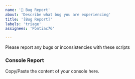 ```yaml
---
name: '🐞 Bug Report'
about: 'Describe what bug you are experiencing'
title: '[Bug Report]'
labels: 'triage'
assignees: 'Pontiac76'

---
```


Please report any bugs or inconsistencies with these scripts

### Console Report

Copy/Paste the content of your console here.
